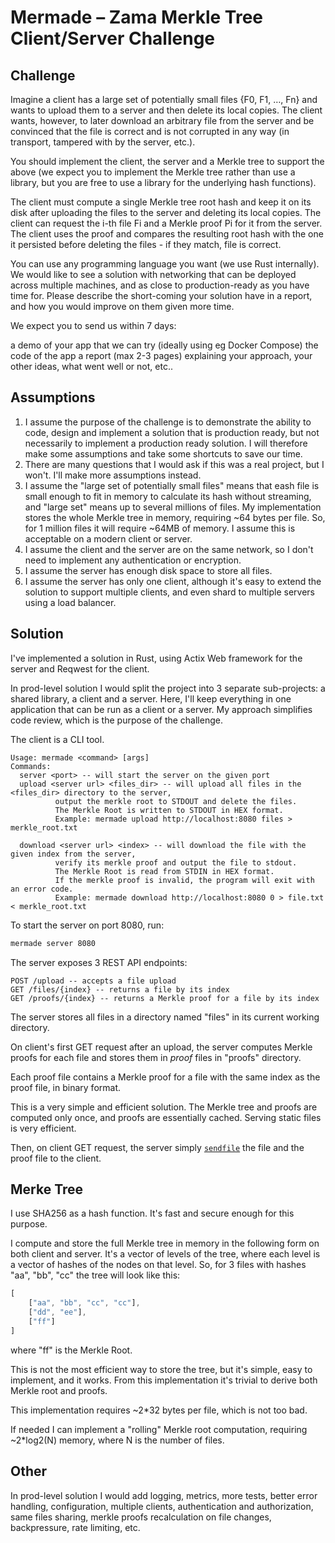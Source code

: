 # Mermade – Zama Merkle Tree Client/Server Challenge

## Challenge

Imagine a client has a large set of potentially small files {F0, F1, …, Fn} and wants to upload them to a server and then delete its local copies. The client wants, however, to later download an arbitrary file from the server and be convinced that the file is correct and is not corrupted in any way (in transport, tampered with by the server, etc.).

You should implement the client, the server and a Merkle tree to support the above (we expect you to implement the Merkle tree rather than use a library, but you are free to use a library for the underlying hash functions).

The client must compute a single Merkle tree root hash and keep it on its disk after uploading the files to the server and deleting its local copies. The client can request the i-th file Fi and a Merkle proof Pi for it from the server. The client uses the proof and compares the resulting root hash with the one it persisted before deleting the files - if they match, file is correct.

You can use any programming language you want (we use Rust internally). We would like to see a solution with networking that can be deployed across multiple machines, and as close to production-ready as you have time for. Please describe the short-coming your solution have in a report, and how you would improve on them given more time.

We expect you to send us within 7 days:

a demo of your app that we can try (ideally using eg Docker Compose)
the code of the app
a report (max 2-3 pages) explaining your approach, your other ideas, what went well or not, etc..

## Assumptions

1. I assume the purpose of the challenge is to demonstrate the ability to code, design and implement a solution that is production ready, but not necessarily to implement a production ready solution. I will therefore make some assumptions and take some shortcuts to save our time.
1. There are many questions that I would ask if this was a real project, but I won't. I'll make more assumptions instead.
1. I assume the "large set of potentially small files" means that eash file is small enough to fit in memory to calculate its hash without streaming, and "large set" means up to several millions of files. My implementation stores the whole Merkle tree in memory, requiring ~64 bytes per file. So, for 1 million files it will require ~64MB of memory. I assume this is acceptable on a modern client or server.
1. I assume the client and the server are on the same network, so I don't need to implement any authentication or encryption.
1. I assume the server has enough disk space to store all files.
1. I assume the server has only one client, although it's easy to extend the solution to support multiple clients, and even shard to multiple servers using a load balancer.

## Solution

I've implemented a solution in Rust, using Actix Web framework for the server and Reqwest for the client.

In prod-level solution I would split the project into 3 separate sub-projects: a shared library, a client and a server.
Here, I'll keep everything in one application that can be run as a client or a server.
My approach simplifies code review, which is the purpose of the challenge.

The client is a CLI tool.

```text
Usage: mermade <command> [args]
Commands:
  server <port> -- will start the server on the given port
  upload <server url> <files_dir> -- will upload all files in the <files_dir> directory to the server,
          output the merkle root to STDOUT and delete the files.
          The Merkle Root is written to STDOUT in HEX format.
          Example: mermade upload http://localhost:8080 files > merkle_root.txt

  download <server url> <index> -- will download the file with the given index from the server,
          verify its merkle proof and output the file to stdout.
          The Merkle Root is read from STDIN in HEX format.
          If the merkle proof is invalid, the program will exit with an error code.
          Example: mermade download http://localhost:8080 0 > file.txt < merkle_root.txt
```

To start the server on port 8080, run:

```bash
mermade server 8080
```

The server exposes 3 REST API endpoints:

```text
POST /upload -- accepts a file upload
GET /files/{index} -- returns a file by its index
GET /proofs/{index} -- returns a Merkle proof for a file by its index
```

The server stores all files in a directory named "files" in its current working directory.

On client's first GET request after an upload, the server computes Merkle proofs for each file and stores them in _proof_ files in "proofs" directory.

Each proof file contains a Merkle proof for a file with the same index as the proof file, in binary format.

This is a very simple and efficient solution. The Merkle tree and proofs are computed only once, and proofs are essentially cached. Serving static files is very efficient.

Then, on client GET request, the server simply [`sendfile`](https://linuxgazette.net/issue91/tranter.html) the file and the proof file to the client.

## Merke Tree

I use SHA256 as a hash function. It's fast and secure enough for this purpose.

I compute and store the full Merkle tree in memory in the following form on both client and server.
It's a vector of levels of the tree, where each level is a vector of hashes of the nodes on that level.
So, for 3 files with hashes "aa", "bb", "cc" the tree will look like this:

```javascript
[
    ["aa", "bb", "cc", "cc"],
    ["dd", "ee"],
    ["ff"]
]
```

where "ff" is the Merkle Root.

This is not the most efficient way to store the tree, but it's simple, easy to implement, and it works.
From this implementation it's trivial to derive both Merkle root and proofs.

This implementation requires ~2*32 bytes per file, which is not too bad.

If needed I can implement a "rolling" Merkle root computation, requiring ~2*log2(N) memory, where N is the number of files.

## Other

In prod-level solution I would add logging, metrics, more tests, better error handling, configuration, multiple clients, authentication and authorization, same files sharing, merkle proofs recalculation on file changes, backpressure, rate limiting, etc.
